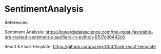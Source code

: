 # SentimentAnalysis

References:

Sentiment Analysis: 
https://towardsdatascience.com/the-most-favorable-pre-trained-sentiment-classifiers-in-python-9107c06442c6

React & Flask template:
https://github.com/caseyr003/flask-react-template

